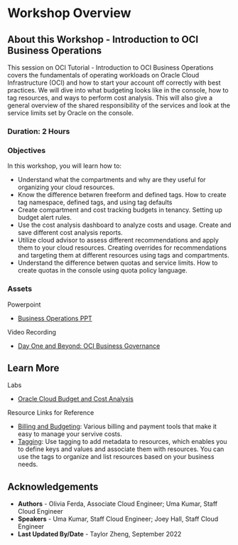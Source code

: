 # Workshop Overview

## About this Workshop - Introduction to OCI Business Operations

This session on OCI Tutorial - Introduction to OCI Business Operations covers the fundamentals of operating workloads on Oracle Cloud Infrastructure (OCI) and how to start your account off correctly with best practices. We will dive into what budgeting looks like in the console, how to tag resources, and ways to perform cost analysis. This will also give a general overview of the shared responsibility of the services and look at the service limits set by Oracle on the console.

### **Duration: 2 Hours**

### Objectives

In this workshop, you will learn how to:
* Understand what the compartments and why are they useful for organizing your cloud resources.
* Know the difference betwren freeform and defined tags. How to create tag namespace, defined tags, and using tag defaults
* Create compartment and cost tracking budgets in tenancy. Setting up budget alert rules. 
* Use the cost analysis dashboard to analyze costs and usage. Create and save different cost analysis reports. 
* Utilize cloud advisor to assess different recommendations and apply them to your cloud resources. Creating overrides for recommendations and targeting them at different resources using tags and compartments. 
* Understand the difference betwen quotas and service limits. How to create quotas in the console using quota policy language.


### **Assets**

Powerpoint
* [Business Operations PPT](https://objectstorage.us-ashburn-1.oraclecloud.com/p/c9NZXbFVhmoftAfo-OCHWJcavv9uZD2T8TgeBW-8pLo86uLzS-hR98fptIDTKjMe/n/ociobtnas/b/OCW2022/o/TUT4109_Business_Operations_Final.pptx)

Video Recording
* [Day One and Beyond: OCI Business Governance](https://www.youtube.com/watch?v=l6KsMSS8Khk&ab_channel=OracleLearning)



## Learn More

Labs
* [Oracle Cloud Budget and Cost Analysis](https://apexapps.oracle.com/pls/apex/r/dbpm/livelabs/run-workshop?p210_wid=668&p210_wec=&session=110134051858977)

Resource Links for Reference 
* [Billing and Budgeting](https://docs.oracle.com/en-us/iaas/Content/Billing/Concepts/billingoverview.htm): Various billing and payment tools that make it easy to manage your servive costs.
* [Tagging](https://docs.oracle.com/en-us/iaas/Content/Tagging/home.htm): Use tagging to add metadata to resources, which enables you to define keys and values and associate them with resources. You can use the tags to organize and list resources based on your business needs. 

## Acknowledgements
* **Authors** - Olivia Ferda, Associate Cloud Engineer;
Uma Kumar, Staff Cloud Engineer
* **Speakers** -  Uma Kumar, Staff Cloud Engineer; Joey Hall, Staff Cloud Engineer
* **Last Updated By/Date** - Taylor Zheng, September 2022
